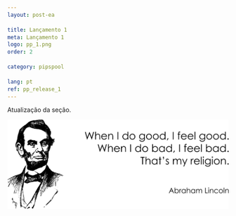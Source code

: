 ```yaml
---
layout: post-ea

title: Lançamento 1
meta: Lançamento 1
logo: pp_1.png
order: 2

category: pipspool

lang: pt
ref: pp_release_1
---
```


Atualização da seção.

<a data-fancybox="gallery" href="/img/programming/Lincoln.png"><img src="/img/programming/Lincoln.png" alt=""></a>
